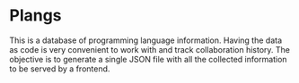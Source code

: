 # Plangs

This is a database of programming language information.
Having the data as code is very convenient to work with and track collaboration history.
The objective is to generate a single JSON file with all the collected information to be served by a frontend.